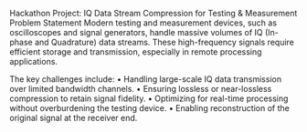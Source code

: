 Hackathon Project: IQ Data Stream Compression for Testing & Measurement
Problem Statement
Modern testing and measurement devices, such as oscilloscopes and signal generators, handle massive volumes of IQ (In-phase and Quadrature) data streams. These high-frequency signals require efficient storage and transmission, especially in remote processing applications.

The key challenges include:
•	Handling large-scale IQ data transmission over limited bandwidth channels.
•	Ensuring lossless or near-lossless compression to retain signal fidelity.
•	Optimizing for real-time processing without overburdening the testing device.
•	Enabling reconstruction of the original signal at the receiver end.
